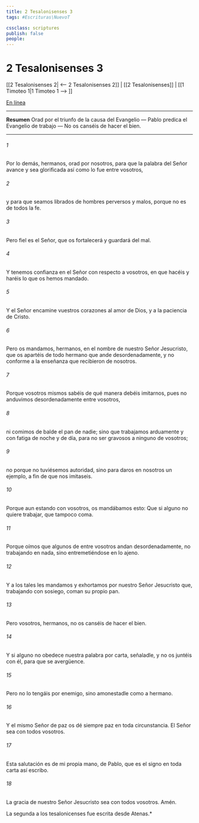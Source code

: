 ```yaml
---
title: 2 Tesalonisenses 3
tags: #Escrituras\NuevoT

cssclass: scriptures
publish: false
people:
---
```


# 2 Tesalonisenses 3
[[2 Tesalonisenses 2| <-- 2 Tesalonisenses 2]] | [[2 Tesalonisenses]] | [[1 Timoteo 1|1 Timoteo 1 --> ]]

[En línea](https://churchofjesuschrist.org/study/scriptures/nt/2-thes/3?lang=spa)

---
__Resumen__
Orad por el triunfo de la causa del Evangelio — Pablo predica el Evangelio de trabajo — No os canséis de hacer el bien.

---
###### 1 
Por lo demás, hermanos, orad por nosotros, para que la palabra del Señor avance y sea glorificada así como lo fue entre vosotros,

###### 2 
y para que seamos librados de hombres perversos y malos, porque no es de todos la fe.

###### 3 
Pero fiel es el Señor, que os fortalecerá y guardará del mal.

###### 4 
Y tenemos confianza en el Señor con respecto a vosotros, en que hacéis y haréis lo que os hemos mandado.

###### 5 
Y el Señor encamine vuestros corazones al amor de Dios, y a la paciencia de Cristo.

###### 6 
Pero os mandamos, hermanos, en el nombre de nuestro Señor Jesucristo, que os apartéis de todo hermano que ande desordenadamente, y no conforme a la enseñanza que recibieron de nosotros.

###### 7 
Porque vosotros mismos sabéis de qué manera debéis imitarnos, pues no anduvimos desordenadamente entre vosotros,

###### 8 
ni comimos de balde el pan de nadie; sino que trabajamos arduamente y con fatiga de noche y de día, para no ser gravosos a ninguno de vosotros;

###### 9 
no porque no tuviésemos autoridad, sino para daros en nosotros un ejemplo, a fin de que nos imitaseis.

###### 10 
Porque aun estando con vosotros, os mandábamos esto: Que si alguno no quiere trabajar, que tampoco coma.

###### 11 
Porque oímos que algunos de entre vosotros andan desordenadamente, no trabajando en nada, sino entremetiéndose en lo ajeno.

###### 12 
Y a los tales les mandamos y exhortamos por nuestro Señor Jesucristo que, trabajando con sosiego, coman su propio pan.

###### 13 
Pero vosotros, hermanos, no os canséis de hacer el bien.

###### 14 
Y si alguno no obedece nuestra palabra por carta, señaladle, y no os juntéis con él, para que se avergüence.

###### 15 
Pero no lo tengáis por enemigo, sino amonestadle como a hermano.

###### 16 
Y el mismo Señor de paz os dé siempre paz en toda circunstancia. El Señor sea con todos vosotros.

###### 17 
Esta salutación es de mi propia mano, de Pablo, que es el signo en toda carta  así escribo.

###### 18 
La gracia de nuestro Señor Jesucristo sea con todos vosotros. Amén.

La segunda  a los tesalonicenses fue escrita desde Atenas.*

